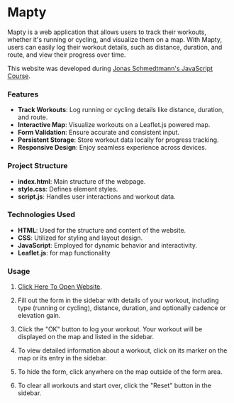 # Mapty

Mapty is a web application that allows users to track their workouts, whether it's running or cycling, and visualize them on a map. With Mapty, users can easily log their workout details, such as distance, duration, and route, and view their progress over time.

This website was developed during [Jonas Schmedtmann's JavaScript Course](https://www.udemy.com/share/101Wfe3@WNfGGz11Oi9aTz8k04tFZTOeWvzLQXZsSOnuHZXk7n3xF_sBJQTf5GT05dyygfpFow==/).


### Features

- **Track Workouts**: Log running or cycling details like distance, duration, and route.
- **Interactive Map**: Visualize workouts on a Leaflet.js powered map.
- **Form Validation**: Ensure accurate and consistent input.
- **Persistent Storage**: Store workout data locally for progress tracking.
- **Responsive Design**: Enjoy seamless experience across devices.

### Project Structure

- **index.html**: Main structure of the webpage.
- **style.css**: Defines element styles.
- **script.js**: Handles user interactions and workout data.

### Technologies Used

- **HTML**: Used for the structure and content of the website.
- **CSS**: Utilized for styling and layout design.
- **JavaScript**: Employed for dynamic behavior and interactivity.
- **Leaflet.js**: for map functionality

### Usage

1. [Click Here To Open Website](https://mapty-abuoelezz.vercel.app/). 

2. Fill out the form in the sidebar with details of your workout, including type (running or cycling), distance, duration, and optionally cadence or elevation gain.

3. Click the "OK" button to log your workout. Your workout will be displayed on the map and listed in the sidebar.

4. To view detailed information about a workout, click on its marker on the map or its entry in the sidebar.

5. To hide the form, click anywhere on the map outside of the form area.

6. To clear all workouts and start over, click the "Reset" button in the sidebar.

